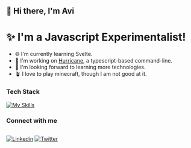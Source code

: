 ## 👋 Hi there, I'm Avi

# ✨ I'm a Javascript Experimentalist!

- 🌐 I'm currently learning Svelte.
- 🦫 I'm working on [Hurricane](https://github.com/AviAvinav/Hurricane), a typescript-based command-line.
- 🤖 I'm looking forward to learning more technologies.
- 🪴 I love to play minecraft, though I am not good at it.

### Tech Stack

[![My Skills](https://skillicons.dev/icons?i=nextjs,remix,react,tailwind,nodejs,js,ts,html,css)](https://skillicons.dev)

### Connect with me

<div style="display: flex; flex-direction:row;">

[![Linkedin](https://skillicons.dev/icons?i=linkedin)][linkedin]
[![Twitter](https://skillicons.dev/icons?i=twitter)][twitter]

</div>

<br/>

[linkedin]: https://linkedin.com/in/avi-avinav
[twitter]: https://twitter.com/aviavinav0
